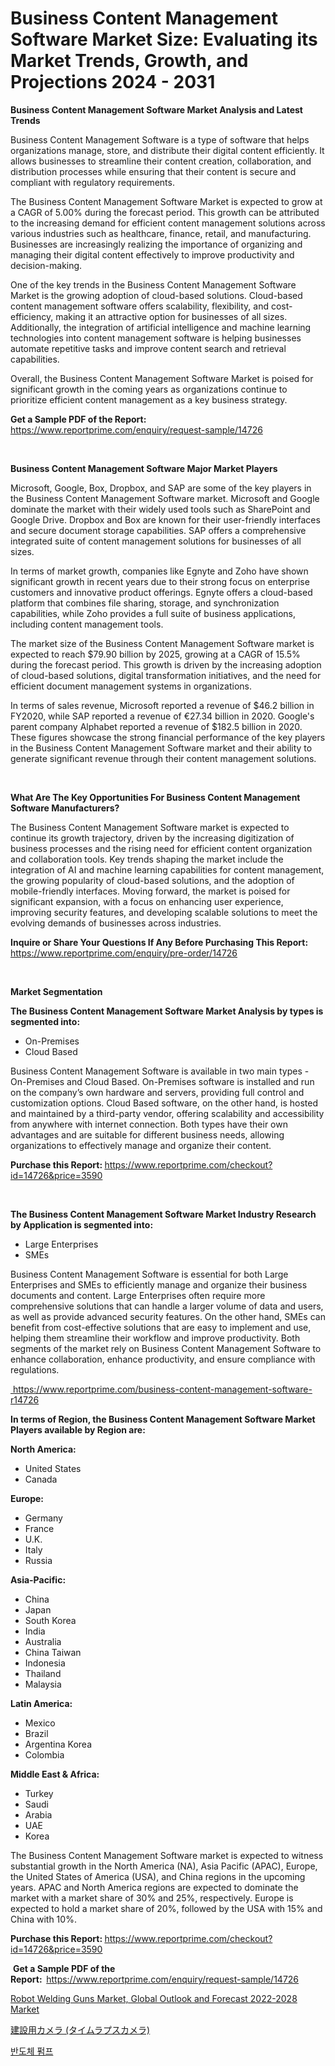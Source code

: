 <p><h1>Business Content Management Software Market Size: Evaluating its Market Trends, Growth, and Projections 2024 - 2031</h1></p><p><strong>Business Content Management Software Market Analysis and Latest Trends</strong></p>
<p><p>Business Content Management Software is a type of software that helps organizations manage, store, and distribute their digital content efficiently. It allows businesses to streamline their content creation, collaboration, and distribution processes while ensuring that their content is secure and compliant with regulatory requirements.</p><p>The Business Content Management Software Market is expected to grow at a CAGR of 5.00% during the forecast period. This growth can be attributed to the increasing demand for efficient content management solutions across various industries such as healthcare, finance, retail, and manufacturing. Businesses are increasingly realizing the importance of organizing and managing their digital content effectively to improve productivity and decision-making.</p><p>One of the key trends in the Business Content Management Software Market is the growing adoption of cloud-based solutions. Cloud-based content management software offers scalability, flexibility, and cost-efficiency, making it an attractive option for businesses of all sizes. Additionally, the integration of artificial intelligence and machine learning technologies into content management software is helping businesses automate repetitive tasks and improve content search and retrieval capabilities.</p><p>Overall, the Business Content Management Software Market is poised for significant growth in the coming years as organizations continue to prioritize efficient content management as a key business strategy.</p></p>
<p><strong>Get a Sample PDF of the Report:&nbsp;</strong> <a href="https://www.reportprime.com/enquiry/request-sample/14726">https://www.reportprime.com/enquiry/request-sample/14726</a></p>
<p>&nbsp;</p>
<p><strong>Business Content Management Software Major Market Players</strong></p>
<p><p>Microsoft, Google, Box, Dropbox, and SAP are some of the key players in the Business Content Management Software market. Microsoft and Google dominate the market with their widely used tools such as SharePoint and Google Drive. Dropbox and Box are known for their user-friendly interfaces and secure document storage capabilities. SAP offers a comprehensive integrated suite of content management solutions for businesses of all sizes.</p><p>In terms of market growth, companies like Egnyte and Zoho have shown significant growth in recent years due to their strong focus on enterprise customers and innovative product offerings. Egnyte offers a cloud-based platform that combines file sharing, storage, and synchronization capabilities, while Zoho provides a full suite of business applications, including content management tools.</p><p>The market size of the Business Content Management Software market is expected to reach $79.90 billion by 2025, growing at a CAGR of 15.5% during the forecast period. This growth is driven by the increasing adoption of cloud-based solutions, digital transformation initiatives, and the need for efficient document management systems in organizations.</p><p>In terms of sales revenue, Microsoft reported a revenue of $46.2 billion in FY2020, while SAP reported a revenue of €27.34 billion in 2020. Google's parent company Alphabet reported a revenue of $182.5 billion in 2020. These figures showcase the strong financial performance of the key players in the Business Content Management Software market and their ability to generate significant revenue through their content management solutions.</p></p>
<p>&nbsp;</p>
<p><strong>What Are The Key Opportunities For Business Content Management Software Manufacturers?</strong></p>
<p><p>The Business Content Management Software market is expected to continue its growth trajectory, driven by the increasing digitization of business processes and the rising need for efficient content organization and collaboration tools. Key trends shaping the market include the integration of AI and machine learning capabilities for content management, the growing popularity of cloud-based solutions, and the adoption of mobile-friendly interfaces. Moving forward, the market is poised for significant expansion, with a focus on enhancing user experience, improving security features, and developing scalable solutions to meet the evolving demands of businesses across industries.</p></p>
<p><strong>Inquire or Share Your Questions If Any Before Purchasing This Report:</strong> <a href="https://www.reportprime.com/enquiry/pre-order/14726">https://www.reportprime.com/enquiry/pre-order/14726</a></p>
<p>&nbsp;</p>
<p><strong>Market Segmentation</strong></p>
<p><strong>The Business Content Management Software Market Analysis by types is segmented into:</strong></p>
<p><ul><li>On-Premises</li><li>Cloud Based</li></ul></p>
<p><p>Business Content Management Software is available in two main types - On-Premises and Cloud Based. On-Premises software is installed and run on the company’s own hardware and servers, providing full control and customization options. Cloud Based software, on the other hand, is hosted and maintained by a third-party vendor, offering scalability and accessibility from anywhere with internet connection. Both types have their own advantages and are suitable for different business needs, allowing organizations to effectively manage and organize their content.</p></p>
<p><strong>Purchase this Report:&nbsp;</strong><a href="https://www.reportprime.com/checkout?id=14726&price=3590">https://www.reportprime.com/checkout?id=14726&price=3590</a></p>
<p>&nbsp;</p>
<p><strong>The Business Content Management Software Market Industry Research by Application is segmented into:</strong></p>
<p><ul><li>Large Enterprises</li><li>SMEs</li></ul></p>
<p><p>Business Content Management Software is essential for both Large Enterprises and SMEs to efficiently manage and organize their business documents and content. Large Enterprises often require more comprehensive solutions that can handle a larger volume of data and users, as well as provide advanced security features. On the other hand, SMEs can benefit from cost-effective solutions that are easy to implement and use, helping them streamline their workflow and improve productivity. Both segments of the market rely on Business Content Management Software to enhance collaboration, enhance productivity, and ensure compliance with regulations.</p></p>
<p><a href="https://www.reportprime.com/business-content-management-software-r14726">&nbsp;https://www.reportprime.com/business-content-management-software-r14726</a></p>
<p><strong>In terms of Region, the Business Content Management Software Market Players available by Region are:</strong></p>
<p>
    <p> <strong> North America: </strong>
        <ul>
            <li>United States</li>
            <li>Canada</li>
        </ul>
        </p> 
    <p> <strong> Europe: </strong>
        <ul>
            <li>Germany</li>
            <li>France</li>
            <li>U.K.</li>
            <li>Italy</li>
            <li>Russia</li>
        </ul>
        </p> 
    <p> <strong> Asia-Pacific: </strong>
        <ul>
            <li>China</li>
            <li>Japan</li>
            <li>South Korea</li>
            <li>India</li>
            <li>Australia</li>
            <li>China Taiwan</li>
            <li>Indonesia</li>
            <li>Thailand</li>
            <li>Malaysia</li>
        </ul>
        </p> 
    <p> <strong> Latin America: </strong>
        <ul>
            <li>Mexico</li>
            <li>Brazil</li>
            <li>Argentina Korea</li>
            <li>Colombia</li>
        </ul>
        </p> 
    <p> <strong> Middle East & Africa: </strong>
        <ul>
            <li>Turkey</li>
            <li>Saudi</li>
            <li>Arabia</li>
            <li>UAE</li>
            <li>Korea</li>
        </ul>
    </p>
    </p>
<p><p>The Business Content Management Software market is expected to witness substantial growth in the North America (NA), Asia Pacific (APAC), Europe, the United States of America (USA), and China regions in the upcoming years. APAC and North America regions are expected to dominate the market with a market share of 30% and 25%, respectively. Europe is expected to hold a market share of 20%, followed by the USA with 15% and China with 10%.</p></p>
<p><strong>Purchase this Report: </strong><a href="https://www.reportprime.com/checkout?id=14726&price=3590">https://www.reportprime.com/checkout?id=14726&price=3590</a></p>
<p>&nbsp;<strong>Get a Sample PDF of the Report:&nbsp;&nbsp;</strong><a href="https://www.reportprime.com/enquiry/request-sample/14726">https://www.reportprime.com/enquiry/request-sample/14726</a></p>
<p><strong></strong></p>
<p><p><a href="https://issuu.com/reportprime-2/docs/robot-welding-guns-market-global-ou_76e52c4317ab42">Robot Welding Guns Market, Global Outlook and Forecast 2022-2028 Market</a></p><p><a href="https://github.com/pepo3k/Market-Research-Report-List-3/blob/main/162085787033.md">建設用カメラ (タイムラプスカメラ)</a></p><p><a href="https://github.com/vss5505pa7z1p/Market-Research-Report-List-4/blob/main/4745716107872.md">반도체 펌프</a></p></p>